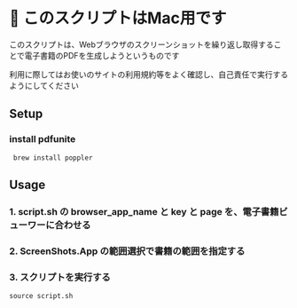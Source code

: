 # 🌾 このスクリプトはMac用です

このスクリプトは、Webブラウザのスクリーンショットを繰り返し取得することで電子書籍のPDFを生成しようというものです

利用に際してはお使いのサイトの利用規約等をよく確認し、自己責任で実行するようにしてください

## Setup

### install pdfunite

```
 brew install poppler
```

## Usage

### 1. script.sh の browser_app_name と key と page を、電子書籍ビューワーに合わせる
### 2. ScreenShots.App の範囲選択で書籍の範囲を指定する
### 3. スクリプトを実行する
```
source script.sh
```
